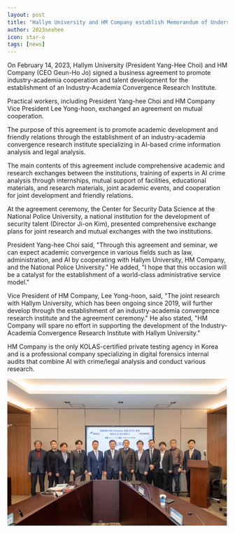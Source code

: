 ```yaml
---
layout: post
title: "Hallym University and HM Company establish Memorandum of Understanding"
author: 2023seohee
icon: star-o
tags: [news]
---
```


On February 14, 2023, Hallym University (President Yang-Hee Choi) and HM Company (CEO Geun-Ho Jo) signed a business agreement to promote industry-academia cooperation and talent development for the establishment of an Industry-Academia Convergence Research Institute.

Practical workers, including President Yang-hee Choi and HM Company Vice President Lee Yong-hoon, exchanged an agreement on mutual cooperation.

The purpose of this agreement is to promote academic development and friendly relations through the establishment of an industry-academia convergence research institute specializing in AI-based crime information analysis and legal analysis.

The main contents of this agreement include comprehensive academic and research exchanges between the institutions, training of experts in AI crime analysis through internships, mutual support of facilities, educational materials, and research materials, joint academic events, and cooperation for joint development and friendly relations.

At the agreement ceremony, the Center for Security Data Science at the National Police University, a national institution for the development of security talent (Director Ji-on Kim), presented comprehensive exchange plans for joint research and mutual exchanges with the two institutions.

President Yang-hee Choi said, "Through this agreement and seminar, we can expect academic convergence in various fields such as law, administration, and AI by cooperating with Hallym University, HM Company, and the National Police University." He added, "I hope that this occasion will be a catalyst for the establishment of a world-class administrative service model."

Vice President of HM Company, Lee Yong-hoon, said, "The joint research with Hallym University, which has been ongoing since 2019, will further develop through the establishment of an industry-academia convergence research institute and the agreement ceremony." He also stated, "HM Company will spare no effort in supporting the development of the Industry-Academia Convergence Research Institute with Hallym University."

HM Company is the only KOLAS-certified private testing agency in Korea and is a professional company specializing in digital forensics internal audits that combine AI with crime/legal analysis and conduct various research.

![dataset1](/img/news/mou.png)